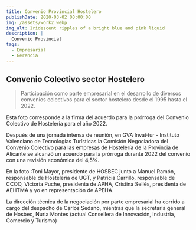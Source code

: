 ```yaml
---
title: Convenio Provincial Hostelero
publishDate: 2020-03-02 00:00:00
img: /assets/work2.webp
img_alt: Iridescent ripples of a bright blue and pink liquid
description: |
  Convenio Provincial
tags:
  - Empresarial 
  - Gerencia 
---
```


## Convenio Colectivo sector Hostelero

>Participación como parte empresarial en el desarrollo de diversos convenios colectivos para el sector hostelero desde el 1995 hasta el 2022.

Esta foto corresponde a la firma del acuerdo para la prórroga del Convenio Colectivo de Hostelería para el año 2022.

Después de una jornada intensa de reunión, en  GVA Invat·tur - Instituto Valenciano de Tecnologías Turísticas la Comisión Negociadora del Convenio Colectivo para las empresas de Hostelería de la Provincia de Alicante se alcanzó un acuerdo para la prórroga durante 2022 del convenio con una revisión económica del 4,5%.

En la foto :Toni Mayor, presidente de HOSBEC junto a Manuel Ramón, responsable de Hostelería de UGT, y Patricia Carrillo, responsable de CCOO, Victoria Puche, presidenta de APHA, Cristina Sellés, presidenta de AEHTMA y  yo en representación de APEHA.

La dirección técnica de la negociación por parte empresarial ha corrido a cargo del despacho de Carlos Sedano, mientras que la secretaria general de Hosbec, Nuria Montes (actual Consellera  de Innovación, Industria, Comercio y Turismo)
